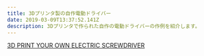 ```yaml
---
title: 3Dプリンタ製の自作電動ドライバー
date: 2019-03-09T13:37:52.141Z
description: 3Dプリンタで作られた自作の電動ドライバーの作例を紹介します。
---
```

[3D PRINT YOUR OWN ELECTRIC SCREWDRIVER](https://hackaday.com/2019/03/05/3d-print-your-own-electric-screwdriver/)
